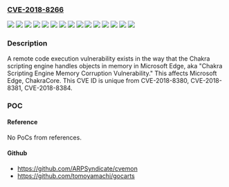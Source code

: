 ### [CVE-2018-8266](https://cve.mitre.org/cgi-bin/cvename.cgi?name=CVE-2018-8266)
![](https://img.shields.io/static/v1?label=Product&message=ChakraCore&color=blue)
![](https://img.shields.io/static/v1?label=Product&message=Microsoft%20Edge&color=blue)
![](https://img.shields.io/static/v1?label=Version&message=ChakraCore%20&color=brightgreen)
![](https://img.shields.io/static/v1?label=Version&message=Windows%2010%20Version%201607%20for%2032-bit%20Systems%20&color=brightgreen)
![](https://img.shields.io/static/v1?label=Version&message=Windows%2010%20Version%201607%20for%20x64-based%20Systems%20&color=brightgreen)
![](https://img.shields.io/static/v1?label=Version&message=Windows%2010%20Version%201703%20for%2032-bit%20Systems%20&color=brightgreen)
![](https://img.shields.io/static/v1?label=Version&message=Windows%2010%20Version%201703%20for%20x64-based%20Systems%20&color=brightgreen)
![](https://img.shields.io/static/v1?label=Version&message=Windows%2010%20Version%201709%20for%2032-bit%20Systems%20&color=brightgreen)
![](https://img.shields.io/static/v1?label=Version&message=Windows%2010%20Version%201709%20for%20x64-based%20Systems%20&color=brightgreen)
![](https://img.shields.io/static/v1?label=Version&message=Windows%2010%20Version%201803%20for%2032-bit%20Systems%20&color=brightgreen)
![](https://img.shields.io/static/v1?label=Version&message=Windows%2010%20Version%201803%20for%20x64-based%20Systems%20&color=brightgreen)
![](https://img.shields.io/static/v1?label=Version&message=Windows%2010%20for%2032-bit%20Systems%20&color=brightgreen)
![](https://img.shields.io/static/v1?label=Version&message=Windows%2010%20for%20x64-based%20Systems%20&color=brightgreen)
![](https://img.shields.io/static/v1?label=Version&message=Windows%20Server%202016%20&color=brightgreen)
![](https://img.shields.io/static/v1?label=Vulnerability&message=Remote%20Code%20Execution&color=brightgreen)

### Description

A remote code execution vulnerability exists in the way that the Chakra scripting engine handles objects in memory in Microsoft Edge, aka "Chakra Scripting Engine Memory Corruption Vulnerability." This affects Microsoft Edge, ChakraCore. This CVE ID is unique from CVE-2018-8380, CVE-2018-8381, CVE-2018-8384.

### POC

#### Reference
No PoCs from references.

#### Github
- https://github.com/ARPSyndicate/cvemon
- https://github.com/tomoyamachi/gocarts

